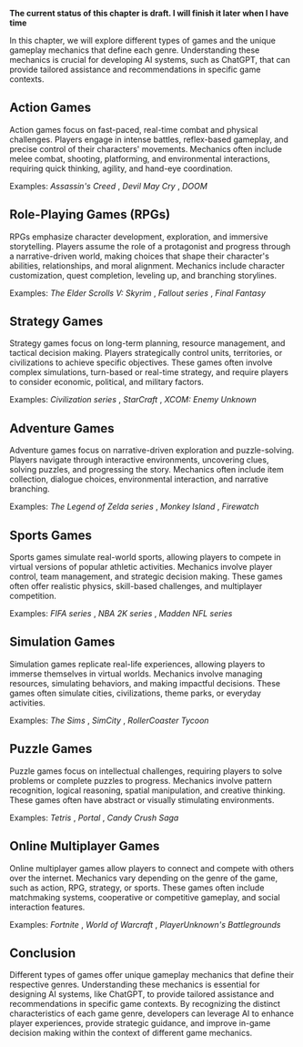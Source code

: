 **The current status of this chapter is draft. I will finish it later when I have time**

In this chapter, we will explore different types of games and the unique gameplay mechanics that define each genre. Understanding these mechanics is crucial for developing AI systems, such as ChatGPT, that can provide tailored assistance and recommendations in specific game contexts.

Action Games
------------

Action games focus on fast-paced, real-time combat and physical challenges. Players engage in intense battles, reflex-based gameplay, and precise control of their characters' movements. Mechanics often include melee combat, shooting, platforming, and environmental interactions, requiring quick thinking, agility, and hand-eye coordination.

Examples: *Assassin's Creed* , *Devil May Cry* , *DOOM*

Role-Playing Games (RPGs)
-------------------------

RPGs emphasize character development, exploration, and immersive storytelling. Players assume the role of a protagonist and progress through a narrative-driven world, making choices that shape their character's abilities, relationships, and moral alignment. Mechanics include character customization, quest completion, leveling up, and branching storylines.

Examples: *The Elder Scrolls V: Skyrim* , *Fallout series* , *Final Fantasy*

Strategy Games
--------------

Strategy games focus on long-term planning, resource management, and tactical decision making. Players strategically control units, territories, or civilizations to achieve specific objectives. These games often involve complex simulations, turn-based or real-time strategy, and require players to consider economic, political, and military factors.

Examples: *Civilization series* , *StarCraft* , *XCOM: Enemy Unknown*

Adventure Games
---------------

Adventure games focus on narrative-driven exploration and puzzle-solving. Players navigate through interactive environments, uncovering clues, solving puzzles, and progressing the story. Mechanics often include item collection, dialogue choices, environmental interaction, and narrative branching.

Examples: *The Legend of Zelda series* , *Monkey Island* , *Firewatch*

Sports Games
------------

Sports games simulate real-world sports, allowing players to compete in virtual versions of popular athletic activities. Mechanics involve player control, team management, and strategic decision making. These games often offer realistic physics, skill-based challenges, and multiplayer competition.

Examples: *FIFA series* , *NBA 2K series* , *Madden NFL series*

Simulation Games
----------------

Simulation games replicate real-life experiences, allowing players to immerse themselves in virtual worlds. Mechanics involve managing resources, simulating behaviors, and making impactful decisions. These games often simulate cities, civilizations, theme parks, or everyday activities.

Examples: *The Sims* , *SimCity* , *RollerCoaster Tycoon*

Puzzle Games
------------

Puzzle games focus on intellectual challenges, requiring players to solve problems or complete puzzles to progress. Mechanics involve pattern recognition, logical reasoning, spatial manipulation, and creative thinking. These games often have abstract or visually stimulating environments.

Examples: *Tetris* , *Portal* , *Candy Crush Saga*

Online Multiplayer Games
------------------------

Online multiplayer games allow players to connect and compete with others over the internet. Mechanics vary depending on the genre of the game, such as action, RPG, strategy, or sports. These games often include matchmaking systems, cooperative or competitive gameplay, and social interaction features.

Examples: *Fortnite* , *World of Warcraft* , *PlayerUnknown's Battlegrounds*

Conclusion
----------

Different types of games offer unique gameplay mechanics that define their respective genres. Understanding these mechanics is essential for designing AI systems, like ChatGPT, to provide tailored assistance and recommendations in specific game contexts. By recognizing the distinct characteristics of each game genre, developers can leverage AI to enhance player experiences, provide strategic guidance, and improve in-game decision making within the context of different game mechanics.
